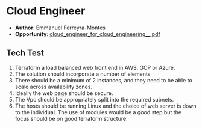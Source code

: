 Cloud Engineer
==============

* **Author**: Emmanuel Ferreyra-Montes
* **Opportunity**: [cloud_engineer_for_cloud_engineering__.pdf](https://and-central.slack.com/files/URHCDEKTQ/F01BY8Y4KJL/cloud_engineer_for_cloud_engineering__.pdf)

## Tech Test
1. Terraform a load balanced web front end in AWS, GCP or Azure.
2. The solution should incorporate a number of elements
3. There should be a minimum of 2 instances, and they need to be able to scale across availability zones.
4. Ideally the web page should be secure.
5. The Vpc should be appropriately split into the required subnets.
6. The hosts should be running Linux and the choice of web server is down to the individual. The use of modules would be a good step but the focus should be on good terraform structure.